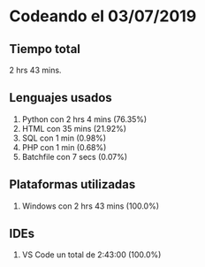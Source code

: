 # Codeando el 03/07/2019

## Tiempo total
2 hrs 43 mins.

## Lenguajes usados
1. Python con 2 hrs 4 mins (76.35%)
1. HTML con 35 mins (21.92%)
1. SQL con 1 min (0.98%)
1. PHP con 1 min (0.68%)
1. Batchfile con 7 secs (0.07%)

## Plataformas utilizadas
1. Windows con 2 hrs 43 mins (100.0%)

## IDEs
1. VS Code un total de 2:43:00 (100.0%)
